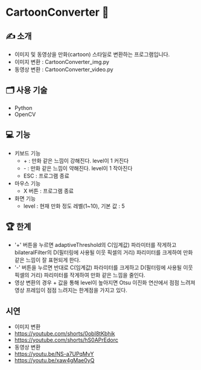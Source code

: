 # CartoonConverter 🎨

## ✍ 소개
- 이미지 및 동영상을 만화(cartoon) 스타일로 변환하는 프로그램입니다.
- 이미지 변환 : CartoonConverter_img.py
- 동영상 변환 : CartoonConverter_video.py

## 🗂️ 사용 기술
- Python
- OpenCV

## 💻 기능
- 키보드 기능
  - \+ : 만화 같은 느낌이 강해진다. level이 1 커진다
  - \- : 만화 같은 느낌이 약해진다. level이 1 작아진다
  - ESC : 프로그램 종료
- 마우스 기능
  - X 버튼 : 프로그램 종료
- 화면 기능
  - level : 현재 만화 정도 레벨(1~10), 기본 값 : 5

## 🏆 한계
- '+' 버튼을 누르면 adaptiveThreshold의 C(임계값) 파라미터를 작게하고 bilateralFilter의 D(필터링에 사용될 이웃 픽셀의 거리) 파리미터를 크게하여 만화 같은 느낌이 잘 표현되게 한다.
- '-' 버튼을 누르면 반대로 C(임계값) 파라미터를 크게하고 D(필터링에 사용될 이웃 픽셀의 거리) 파리미터를 작게하여 만화 같은 느낌을 줄인다.
- 영상 변환의 경우 + 값을 통해 level이 높아지면 Otsu 이진화 연산에서 점점 느려져 영상 프레임이 점점 느려지는 한계점을 가지고 있다.

## 시연
- 이미지 변환
- https://youtube.com/shorts/0obI8tKbhik
- https://youtube.com/shorts/hS0APrEdorc
- 동영상 변환
- https://youtu.be/NS-a7UPqMvY
- https://youtu.be/xaw4gMae0yQ
